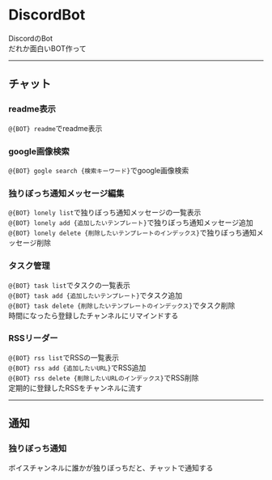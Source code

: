 # DiscordBot
DiscordのBot  
だれか面白いBOT作って
___
## チャット
### readme表示
`@{BOT} readme`でreadme表示
### google画像検索
`@{BOT} gogle search {検索キーワード}`でgoogle画像検索
### 独りぼっち通知メッセージ編集
`@{BOT} lonely list`で独りぼっち通知メッセージの一覧表示  
`@{BOT} lonely add {追加したいテンプレート}`で独りぼっち通知メッセージ追加  
`@{BOT} lonely delete {削除したいテンプレートのインデックス}`で独りぼっち通知メッセージ削除
### タスク管理
`@{BOT} task list`でタスクの一覧表示  
`@{BOT} task add {追加したいテンプレート}`でタスク追加  
`@{BOT} task delete {削除したいテンプレートのインデックス}`でタスク削除  
時間になったら登録したチャンネルにリマインドする
### RSSリーダー
`@{BOT} rss list`でRSSの一覧表示  
`@{BOT} rss add {追加したいURL}`でRSS追加  
`@{BOT} rss delete {削除したいURLのインデックス}`でRSS削除  
定期的に登録したRSSをチャンネルに流す
___
## 通知
### 独りぼっち通知
ボイスチャンネルに誰かが独りぼっちだと、チャットで通知する
